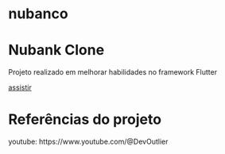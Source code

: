 # nubanco
<h1>Nubank Clone</h1>
<p>Projeto realizado em melhorar habilidades no framework Flutter</p>

[assistir](https://github.com/user-attachments/assets/3e95a1f9-d246-426e-b38b-28a834123b8e)

# Referências do projeto
<p>youtube: https://www.youtube.com/@DevOutlier</p>

